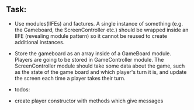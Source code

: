 ## Task:

-   Use modules(IIFEs) and factures. A single instance of something (e.g. the Gameboard, the ScreenController etc.) should be wrapped inside an IIFE (revealing module pattern) so it cannot be reused to create additional instances.

-   Store the gameboard as an array inside of a GameBoard module. Players are going to be stored in GameController module. The ScreenController module should take some data about the game, such as the state of the game board and which player's turn it is, and update the screen each time a player takes their turn.

-   todos:

*   create player constructor with methods which give messages
